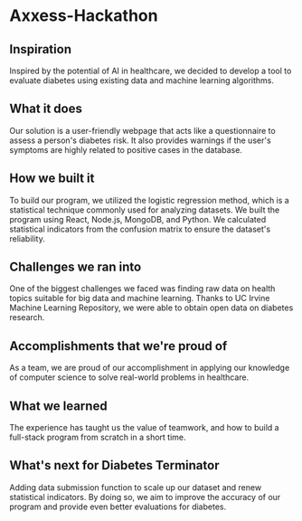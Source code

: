 # Axxess-Hackathon
## Inspiration
Inspired by the potential of AI in healthcare, we decided to develop a tool to evaluate diabetes using existing data and machine learning algorithms.

## What it does
Our solution is a user-friendly webpage that acts like a questionnaire to assess a person's diabetes risk. It also provides warnings if the user's symptoms are highly related to positive cases in the database.

## How we built it
To build our program, we utilized the logistic regression method, which is a statistical technique commonly used for analyzing datasets. We built the program using React, Node.js, MongoDB, and Python. We calculated statistical indicators from the confusion matrix to ensure the dataset's reliability.

## Challenges we ran into
One of the biggest challenges we faced was finding raw data on health topics suitable for big data and machine learning. Thanks to UC Irvine Machine Learning Repository, we were able to obtain open data on diabetes research.

## Accomplishments that we're proud of
As a team, we are proud of our accomplishment in applying our knowledge of computer science to solve real-world problems in healthcare. 

## What we learned
The experience has taught us the value of teamwork, and how to build a full-stack program from scratch in a short time.

## What's next for Diabetes Terminator
Adding data submission function to scale up our dataset and renew statistical indicators. By doing so, we aim to improve the accuracy of our program and provide even better evaluations for diabetes.
